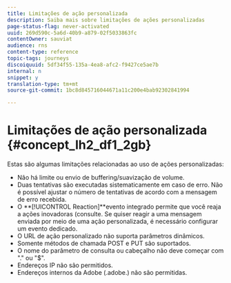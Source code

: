 ```yaml
---
title: Limitações de ação personalizada
description: Saiba mais sobre limitações de ações personalizadas
page-status-flag: never-activated
uuid: 269d590c-5a6d-40b9-a879-02f5033863fc
contentOwner: sauviat
audience: rns
content-type: reference
topic-tags: journeys
discoiquuid: 5df34f55-135a-4ea8-afc2-f9427ce5ae7b
internal: n
snippet: y
translation-type: tm+mt
source-git-commit: 1bc8d845716044671a11c200e4bab92302841994

---
```



# Limitações de ação personalizada {#concept_lh2_df1_2gb}

Estas são algumas limitações relacionadas ao uso de ações personalizadas:

* Não há limite ou envio de buffering/suavização de volume.
* Duas tentativas são executadas sistematicamente em caso de erro. Não é possível ajustar o número de tentativas de acordo com a mensagem de erro recebida.
* O **[!UICONTROL Reaction]**evento integrado permite que você reaja a ações inovadoras (consulte[](../building-journeys/event-activities.md). Se quiser reagir a uma mensagem enviada por meio de uma ação personalizada, é necessário configurar um evento dedicado.
* O URL de ação personalizado não suporta parâmetros dinâmicos.
* Somente métodos de chamada POST e PUT são suportados.
* O nome do parâmetro de consulta ou cabeçalho não deve começar com &quot;.&quot; ou &quot;$&quot;.
* Endereços IP não são permitidos.
* Endereços internos da Adobe (.adobe.) não são permitidas.

